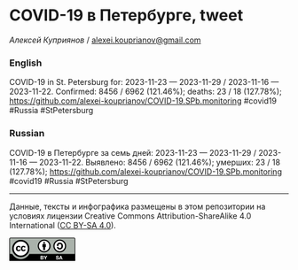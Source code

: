 # COVID-19 в Петербурге, tweet

*Алексей Куприянов* / <alexei.kouprianov@gmail.com>

### English

<!-- COVID-19 in St. Petersburg for: 2023-11-23 --- 2023-11-29 / 2023-11-16 --- 2023-11-22. Сonfirmed: 8456 / 6962 (121.46%); hospitalized:  /   (); deaths: 23 / 18 (127.78%); https://github.com/alexei-kouprianov/COVID-19.SPb.monitoring #covid19 #Russia #StPetersburg -->

COVID-19 in St. Petersburg for: 2023-11-23 — 2023-11-29 / 2023-11-16 —
2023-11-22. Сonfirmed: 8456 / 6962 (121.46%); deaths: 23 / 18 (127.78%);
<https://github.com/alexei-kouprianov/COVID-19.SPb.monitoring> \#covid19
\#Russia \#StPetersburg

### Russian

<!-- COVID-19 в Петербурге за семь дней: 2023-11-23 --- 2023-11-29 / 2023-11-16 --- 2023-11-22. Выявлено: 8456 / 6962 (121.46%); госпитализировано:  /   (); умерших: 23 / 18 (127.78%); https://github.com/alexei-kouprianov/COVID-19.SPb.monitoring #covid19 #Russia #StPetersburg -->

COVID-19 в Петербурге за семь дней: 2023-11-23 — 2023-11-29 / 2023-11-16
— 2023-11-22. Выявлено: 8456 / 6962 (121.46%); умерших: 23 / 18
(127.78%);
<https://github.com/alexei-kouprianov/COVID-19.SPb.monitoring> \#covid19
\#Russia \#StPetersburg

------------------------------------------------------------------------

Данные, тексты и инфографика размещены в этом репозитории на условиях
лицензии Creative Commons Attribution-ShareAlike 4.0 International ([CC
BY-SA 4.0](https://creativecommons.org/licenses/by-sa/4.0/)).

![](../misc/CC-BY-SA-icon.png "CC-BY-SA")
